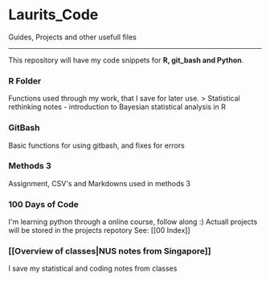 # Laurits_Code
Guides, Projects and other usefull files
_______________________________________________
This repository will have my code snippets for **R, git_bash and Python**.

### R Folder
Functions used through my work, that I save for later use.
	> Statistical rethinking notes - introduction to Bayesian statistical analysis in R 


### GitBash
Basic functions for using gitbash, and fixes for errors

### Methods 3
Assignment, CSV's and Markdowns used in methods 3

### 100 Days of Code
I'm learning python through a online course, follow along :)
Actuall projects will be stored in the projects repotory
See: [[00 Index]]


### [[Overview of classes|NUS notes from Singapore]]
I save my statistical and coding notes from classes
